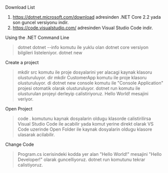 ﻿Download List
1. https://dotnet.microsoft.com/download adresinden .NET Core 2.2 yada son guncel versiyonu indir.
2. https://code.visualstudio.com/ adresinden Visual Studio Code indir.

Using the .NET Command Line
> dotnet 
> dotnet --info komutu ile yuklu olan dotnet core versiyon bilgileri listeleniyor.
> dotnet new

Create a project
> mkdir src komutu ile proje dosyalarini yer alacagi kaynak klasoru olusturuluyor.
> dir
> mkdir CustomerApp komutu ile proje klasoru olusturuluyor.
> di
> dotnet new console komutu ile "Console Application" projesi otomatik olarak 
olusturuluyor.
> dotnet run komutu ile olusturulan projeyi derleyip calistiriyoruz.
Hello World! mesajini veriyor.

Open Project
> code . komutunu kaynak dosyalarin oldugu klasorde calistirilirsa Visual Studio Code ile acabilir yada komut yerine direkt olarak VS Code uzerinde Open Folder ile kaynak dosyalarin oldugu klasore ulasarak acilabilir.

Change Code
> Program.cs icerisindeki kodda yer alan "Hello World!" mesajini "Hello Developer!" olarak guncelliyoruz.
> dotnet run komutunu tekrar calistiyoruz.
